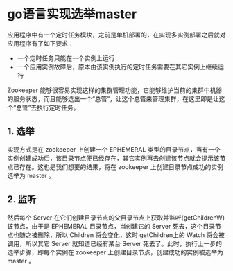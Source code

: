 # go语言实现选举master

应用程序中有一个定时任务模块，之前是单机部署的，在实现多实例部署之后就对应用程序有了如下要求：
 - 一个定时任务只能在一个实例上运行
 - 一个应用实例故障后，原本由该实例执行的定时任务需要在其它实例上继续运行

Zookeeper 能够很容易实现这样的集群管理功能，它能够维护当前的集群中机器的服务状态，而且能够选出一个“总管”，让这个总管来管理集群，在这里即是让这个“总管”去执行定时任务。

##  1. 选举

实现方式是在 zookeeper 上创建一个 EPHEMERAL 类型的目录节点，当有一个实例创建成功后，该目录节点便已经存在，其它实例再去创建该节点就会提示该节点已存在。这也是我们想要的结果，将在 zookeeper 上创建目录节点成功的实例选举为 master 。

## 2. 监听

然后每个 Server 在它们创建目录节点的父目录节点上获取并监听(getChildrenW)该节点，由于是 EPHEMERAL 目录节点，当创建它的 Server 死去，这个目录节点也随之被删除，所以 Children 将会变化，这时 getChildren上的 Watch 将会被调用，所以其它 Server 就知道已经有某台 Server 死去了。此时，执行上一步的选举步骤，即每个实例在 zookeeper 上创建目录节点，创建成功的实例被选举为 master 。
